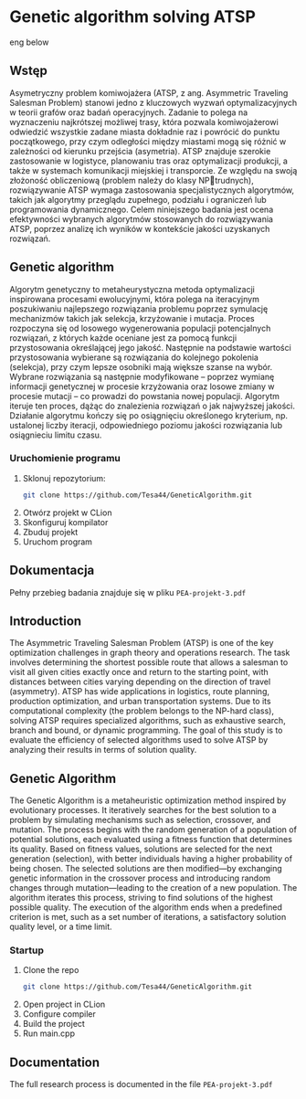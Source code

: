 ﻿# Genetic algorithm solving ATSP
 eng below
## Wstęp
Asymetryczny problem komiwojażera (ATSP, z ang. Asymmetric Traveling 
Salesman Problem) stanowi jedno z kluczowych wyzwań optymalizacyjnych 
w teorii grafów oraz badań operacyjnych. Zadanie to polega na wyznaczeniu 
najkrótszej możliwej trasy, która pozwala komiwojażerowi odwiedzić 
wszystkie zadane miasta dokładnie raz i powrócić do punktu początkowego, 
przy czym odległości między miastami mogą się różnić w zależności od 
kierunku przejścia (asymetria). ATSP znajduje szerokie zastosowanie w 
logistyce, planowaniu tras oraz optymalizacji produkcji, a także w systemach 
komunikacji miejskiej i transporcie.
Ze względu na swoją złożoność obliczeniową (problem należy do klasy NPtrudnych), rozwiązywanie ATSP wymaga zastosowania specjalistycznych 
algorytmów, takich jak algorytmy przeglądu zupełnego, podziału i ograniczeń 
lub programowania dynamicznego. Celem niniejszego badania jest ocena 
efektywności wybranych algorytmów stosowanych do rozwiązywania ATSP, 
poprzez analizę ich wyników w kontekście jakości uzyskanych rozwiązań.

## Genetic algorithm
Algorytm genetyczny to metaheurystyczna metoda optymalizacji inspirowana 
procesami ewolucyjnymi, która polega na iteracyjnym poszukiwaniu 
najlepszego rozwiązania problemu poprzez symulację mechanizmów takich 
jak selekcja, krzyżowanie i mutacja. Proces rozpoczyna się od losowego 
wygenerowania populacji potencjalnych rozwiązań, z których każde oceniane 
jest za pomocą funkcji przystosowania określającej jego jakość. Następnie na 
podstawie wartości przystosowania wybierane są rozwiązania do kolejnego 
pokolenia (selekcja), przy czym lepsze osobniki mają większe szanse na 
wybór. Wybrane rozwiązania są następnie modyfikowane – poprzez wymianę 
informacji genetycznej w procesie krzyżowania oraz losowe zmiany w 
procesie mutacji – co prowadzi do powstania nowej populacji. Algorytm 
iteruje ten proces, dążąc do znalezienia rozwiązań o jak najwyższej jakości. 
Działanie algorytmu kończy się po osiągnięciu określonego kryterium, np. 
ustalonej liczby iteracji, odpowiedniego poziomu jakości rozwiązania lub 
osiągnieciu limitu czasu.

### Uruchomienie programu
1. Sklonuj repozytorium:
    ```sh
   git clone https://github.com/Tesa44/GeneticAlgorithm.git
2. Otwórz projekt w CLion
3. Skonfiguruj kompilator
4. Zbuduj projekt
5. Uruchom program

## Dokumentacja
Pełny przebieg badania znajduje się w pliku `PEA-projekt-3.pdf`

## Introduction
The Asymmetric Traveling Salesman Problem (ATSP) is one of the key optimization challenges in graph theory and operations research. The task involves determining the shortest possible route that allows a salesman to visit all given cities exactly once and return to the starting point, with distances between cities varying depending on the direction of travel (asymmetry). ATSP has wide applications in logistics, route planning, production optimization, and urban transportation systems. Due to its computational complexity (the problem belongs to the NP-hard class), solving ATSP requires specialized algorithms, such as exhaustive search, branch and bound, or dynamic programming. The goal of this study is to evaluate the efficiency of selected algorithms used to solve ATSP by analyzing their results in terms of solution quality.

## Genetic Algorithm
The Genetic Algorithm is a metaheuristic optimization method inspired by evolutionary processes. It iteratively searches for the best solution to a problem by simulating mechanisms such as selection, crossover, and mutation. The process begins with the random generation of a population of potential solutions, each evaluated using a fitness function that determines its quality. Based on fitness values, solutions are selected for the next generation (selection), with better individuals having a higher probability of being chosen. The selected solutions are then modified—by exchanging genetic information in the crossover process and introducing random changes through mutation—leading to the creation of a new population. The algorithm iterates this process, striving to find solutions of the highest possible quality. The execution of the algorithm ends when a predefined criterion is met, such as a set number of iterations, a satisfactory solution quality level, or a time limit.

### Startup
1. Clone the repo
   ```sh
   git clone https://github.com/Tesa44/GeneticAlgorithm.git
2. Open project in CLion
3. Configure compiler
4. Build the project
5. Run main.cpp

## Documentation
The full research process is documented in the file `PEA-projekt-3.pdf`
